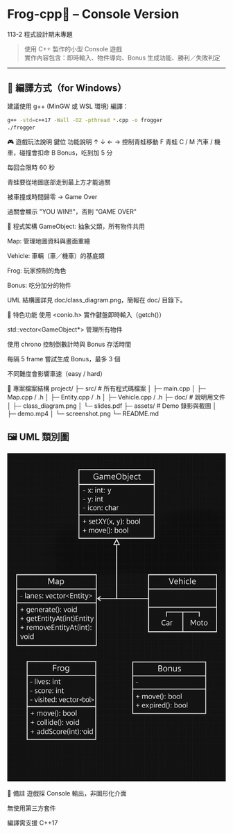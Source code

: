 # Frog-cpp🐸 – Console Version

113-2 程式設計期末專題  
> 使用 C++ 製作的小型 Console 遊戲  
> 實作內容包含：即時輸入、物件導向、Bonus 生成功能、勝利／失敗判定

---

## 🔧 編譯方式（for Windows）
建議使用 g++ (MinGW 或 WSL 環境) 編譯：

```bash
g++ -std=c++17 -Wall -O2 -pthread *.cpp -o frogger
./frogger
```
🎮 遊戲玩法說明
鍵位	功能說明
↑ ↓ ← →	控制青蛙移動
F	青蛙
C / M	汽車 / 機車，碰撞會扣命
B	Bonus，吃到加 5 分

每回合限時 60 秒

青蛙要從地圖底部走到最上方才能過關

被車撞或時間歸零 → Game Over

過關會顯示 "YOU WIN!!"，否則 "GAME OVER"

🧱 程式架構
GameObject: 抽象父類，所有物件共用

Map: 管理地圖資料與畫面重繪

Vehicle: 車輛（車／機車）的基底類

Frog: 玩家控制的角色

Bonus: 吃分加分的物件

UML 結構圖詳見 doc/class_diagram.png，簡報在 doc/ 目錄下。

🧪 特色功能
使用 <conio.h> 實作鍵盤即時輸入（getch()）

std::vector<GameObject*> 管理所有物件

使用 chrono 控制倒數計時與 Bonus 存活時間

每隔 5 frame 嘗試生成 Bonus，最多 3 個

不同難度會影響車速（easy / hard）

📁 專案檔案結構
project/
├─ src/              # 所有程式碼檔案
│  ├─ main.cpp
│  ├─ Map.cpp / .h
│  ├─ Entity.cpp / .h
│  ├─ Vehicle.cpp / .h
├─ doc/              # 說明用文件
│  ├─ class_diagram.png
│  └─ slides.pdf
├─ assets/           # Demo 錄影與截圖
│  ├─ demo.mp4
│  └─ screenshot.png
└─ README.md
## 🖼 UML 類別圖

![類別圖](doc/class_diagram.png.png)


📌 備註
遊戲採 Console 輸出，非圖形化介面

無使用第三方套件

編譯需支援 C++17
